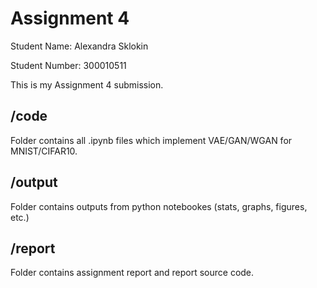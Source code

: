 # Assignment 4

Student Name: Alexandra Sklokin

Student Number: 300010511

This is my Assignment 4 submission.

## /code

Folder contains all .ipynb files which implement VAE/GAN/WGAN for MNIST/CIFAR10.

## /output

Folder contains outputs from python notebookes (stats, graphs, figures, etc.)

## /report

Folder contains assignment report and report source code.

